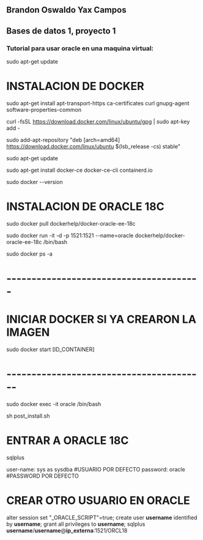 ## Brandon Oswaldo Yax Campos
## Bases de datos 1, proyecto 1
### Tutorial para usar oracle en una maquina virtual:
sudo apt-get update
# INSTALACION DE DOCKER
sudo apt-get install apt-transport-https ca-certificates curl gnupg-agent software-properties-common

curl -fsSL https://download.docker.com/linux/ubuntu/gpg | sudo apt-key add -

sudo add-apt-repository "deb [arch=amd64] https://download.docker.com/linux/ubuntu $(lsb_release -cs) stable"

sudo apt-get update

sudo apt-get install docker-ce docker-ce-cli containerd.io

sudo docker --version


# INSTALACION DE ORACLE 18C
sudo docker pull dockerhelp/docker-oracle-ee-18c

sudo docker run -it -d -p 1521:1521 --name=oracle dockerhelp/docker-oracle-ee-18c /bin/bash

sudo docker ps -a

# ---------------------------------------
# INICIAR DOCKER SI YA CREARON LA IMAGEN
sudo docker start [ID_CONTAINER]
# ----------------------------------------

sudo docker exec -it oracle /bin/bash

sh post_install.sh


# ENTRAR A ORACLE 18C
sqlplus

user-name: sys as sysdba #USUARIO POR DEFECTO
password: oracle #PASSWORD POR DEFECTO


# CREAR OTRO USUARIO EN ORACLE
alter session set "_ORACLE_SCRIPT"=true;
create user **username** identified by **username**;
grant all privileges to **username**;
sqlplus **username**/**username**@**ip_externa**:1521/ORCL18